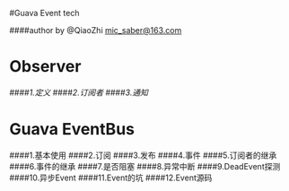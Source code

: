#Guava Event tech

####author by @QiaoZhi
mic_saber@163.com


# Observer
####*1.定义*
####*2.订阅者*
####*3.通知*

# Guava EventBus
####1.基本使用
####2.订阅
####3.发布
####4.事件
####5.订阅者的继承
####6.事件的继承
####7.是否阻塞
####8.异常中断
####9.DeadEvent探测
####10.异步Event
####11.Event的坑
####12.Event源码

